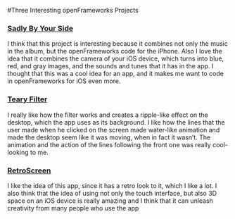 #Three Interesting openFrameworks Projects### [Sadly By Your Side](http://www.creativeapplications.net/iphone/sadly-by-your-side-a-music-album-and-a-processingremixing-tool-by-angelo-semeraro/)
I think that this project is interesting because it combines not only the music in the album, but the openFrameworks code for the iPhone. Also I love the idea that it combines the camera of your iOS device, which turns into blue, red, and gray images, and the sounds and tunes that it has in the app. I thought that this was a cool idea for an app, and it makes me want to code in openFrameworks for iOS even more.### [Teary Filter](http://www.creativeapplications.net/vid/teary-filter-by-shohei-fujimoto/) 
I really like how the filter works and creates a ripple-like effect on the desktop, which the app uses as its background. I like how the lines that the user made when he clicked on the screen made water-like animation and made the desktop seem like it was moving, when in fact it wasn’t. The animation and the action of the lines following the front one was really cool-looking to me. ### [RetroScreen](http://www.creativeapplications.net/iphone/retroscreen-iphone-ipad/)
I like the idea of this app, since it has a retro look to it, which I like a lot. I also think that the idea of using not only the touch interface, but also 3D space on an iOS device is really amazing and I think that it can unleash creativity from many people who use the app